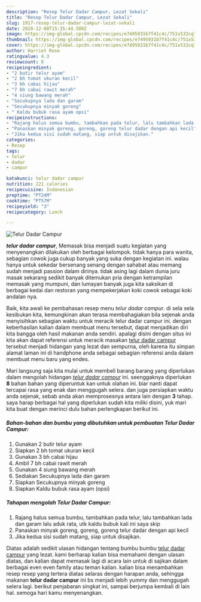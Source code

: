 ```yaml
---
description: "Resep Telur Dadar Campur, Lezat Sekali"
title: "Resep Telur Dadar Campur, Lezat Sekali"
slug: 1917-resep-telur-dadar-campur-lezat-sekali
date: 2020-12-08T15:35:44.500Z
image: https://img-global.cpcdn.com/recipes/e7495931b7f41c4c/751x532cq70/telur-dadar-campur-foto-resep-utama.jpg
thumbnail: https://img-global.cpcdn.com/recipes/e7495931b7f41c4c/751x532cq70/telur-dadar-campur-foto-resep-utama.jpg
cover: https://img-global.cpcdn.com/recipes/e7495931b7f41c4c/751x532cq70/telur-dadar-campur-foto-resep-utama.jpg
author: Harriet Rose
ratingvalue: 4.3
reviewcount: 8
recipeingredient:
- "2 butir telur ayam"
- "2 bh tomat ukuran kecil"
- "3 bh cabai hijau"
- "7 bh cabai rawit merah"
- "4 siung bawang merah"
- "Secukupnya lada dan garam"
- "Secukupnya minyak goreng"
- " Kaldu bubuk rasa ayam opsi"
recipeinstructions:
- "Rajang halus semua bumbu, tambahkan pada telur, lalu tambahkan lada dan garam lalu aduk rata, utk kaldu bubuk kali ini saya skip"
- "Panaskan minyak goreng, goreng, goreng telur dadar dengan api kecil"
- "Jika kedua sisi sudah matang, siap untuk disajikan."
categories:
- Resep
tags:
- telur
- dadar
- campur

katakunci: telur dadar campur 
nutrition: 221 calories
recipecuisine: Indonesian
preptime: "PT24M"
cooktime: "PT57M"
recipeyield: "3"
recipecategory: Lunch

---
```



![Telur Dadar Campur](https://img-global.cpcdn.com/recipes/e7495931b7f41c4c/751x532cq70/telur-dadar-campur-foto-resep-utama.jpg)

<b><i>telur dadar campur</i></b>, Memasak bisa menjadi suatu kegiatan yang menyenangkan dilakukan oleh berbagai kelompok. tidak hanya para wanita, sebagian cowok juga cukup banyak yang suka dengan kegiatan ini. walau hanya untuk sekedar bersenang senang dengan sahabat atau memang sudah menjadi passion dalam dirinya. tidak asing lagi dalam dunia juru masak sekarang sedikit banyak ditemukan pria dengan ketrampilan memasak yang mumpuni, dan lumayan banyak juga kita saksikan di berbagai kedai dan restoran yang mempekerjakan koki cowok sebagai koki andalan nya.

Baik, kita awali ke pembahasan resep menu <i>telur dadar campur</i>. di sela sela kesibukan kita, kemungkinan akan terasa membahagiakan bila sejenak anda menyisihkan sebagian waktu untuk meracik telur dadar campur ini. dengan keberhasilan kalian dalam membuat menu tersebut, dapat menjadikan diri kita bangga oleh hasil makanan anda sendiri. apalagi disini dengan situs ini kita akan dapat referensi untuk meracik masakan <u>telur dadar campur</u> tersebut menjadi hidangan yang lezat dan sempurna, oleh karena itu simpan alamat laman ini di handphone anda sebagai sebagian referensi anda dalam membuat menu baru yang endes.




Mari langsung saja kita mulai untuk membeli barang barang yang diperlukan dalam mengolah hidangan <u><i>telur dadar campur</i></u> ini. seenggaknya diperlukan <b>8</b> bahan bahan yang diperuntuk kan untuk olahan ini. biar nanti dapat tercapai rasa yang enak dan menggugah selera. dan juga persiapkan waktu anda sejenak, sebab anda akan memprosesnya antara lain dengan <b>3</b> tahap. saya harap berbagai hal yang diperlukan sudah kita miliki disini, yuk mari kita buat dengan merinci dulu bahan perlengkapan berikut ini.

<!--inarticleads1-->

##### Bahan-bahan dan bumbu yang dibutuhkan untuk pembuatan Telur Dadar Campur:

1. Gunakan 2 butir telur ayam
1. Siapkan 2 bh tomat ukuran kecil
1. Gunakan 3 bh cabai hijau
1. Ambil 7 bh cabai rawit merah
1. Gunakan 4 siung bawang merah
1. Sediakan Secukupnya lada dan garam
1. Siapkan Secukupnya minyak goreng
1. Siapkan  Kaldu bubuk rasa ayam (opsi)




<!--inarticleads2-->

##### Tahapan mengolah Telur Dadar Campur:

1. Rajang halus semua bumbu, tambahkan pada telur, lalu tambahkan lada dan garam lalu aduk rata, utk kaldu bubuk kali ini saya skip
1. Panaskan minyak goreng, goreng, goreng telur dadar dengan api kecil
1. Jika kedua sisi sudah matang, siap untuk disajikan.




Diatas adalah sedikit ulasan hidangan tentang bumbu bumbu <u>telur dadar campur</u> yang lezat. kami berharap kalian bisa memahami dengan ulasan diatas, dan kalian dapat memasak lagi di acara lain untuk di sajikan dalam berbagai even even family atau teman kalian. kalian bisa menambahkan resep resep yang tertera diatas selaras dengan harapan anda, sehingga makanan <b>telur dadar campur</b> ini bs menjadi lebih yummy dan menggugah selera lagi. berikut penjabaran singkat ini, sampai berjumpa kembali di lain hal. semoga hari kamu menyenangkan.
